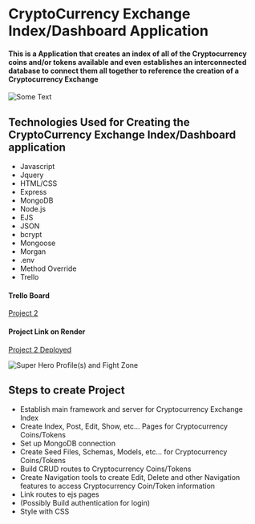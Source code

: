 # CryptoCurrency Exchange Index/Dashboard Application

#### This is a Application that creates an index of all of the Cryptocurrency coins and/or tokens available and even establishes an interconnected database to connect them all together to reference the creation of a Cryptocurrency Exchange

![Some Text](https://gazettengr.com/wp-content/uploads/cryptocurrency.jpg)

## Technologies Used for Creating the CryptoCurrency Exchange Index/Dashboard application 
- Javascript
- Jquery
- HTML/CSS
- Express
- MongoDB
- Node.js
- EJS
- JSON
- bcrypt
- Mongoose
- Morgan
- .env
- Method Override
- Trello

#### Trello Board
[Project 2](https://trello.com/b/HmpW3t7Q/cryptocurrency-exchange-index) 

#### Project Link on Render
[Project 2 Deployed]()

![Super Hero Profile(s) and Fight Zone](https://i.imgur.com/4pYWnhi.png)

## Steps to create Project
 - Establish main framework and server for Cryptocurrency Exchange Index
 - Create Index, Post, Edit, Show, etc... Pages for Cryptocurrency Coins/Tokens
 - Set up MongoDB connection
 - Create Seed Files, Schemas, Models, etc... for Cryptocurrency Coins/Tokens
 - Build CRUD routes to Cryptocurrency Coins/Tokens
 - Create Navigation tools to create Edit, Delete and other Navigation features to access Cryptocurrency Coin/Token information
 - Link routes to ejs pages
 - (Possibly Build authentication for login)
 - Style with CSS